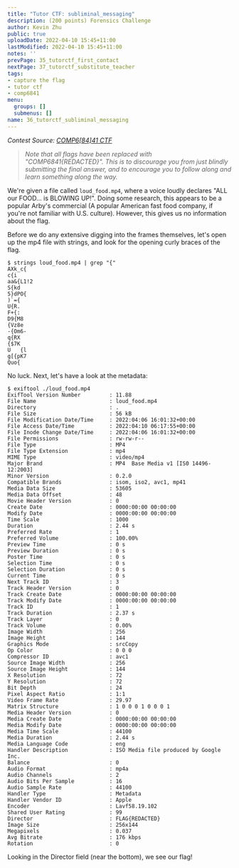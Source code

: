 ```yaml
---
title: "Tutor CTF: subliminal_messaging"
description: (200 points) Forensics Challenge
author: Kevin Zhu
public: true
uploadDate: 2022-04-10 15:45+11:00
lastModified: 2022-04-10 15:45+11:00
notes: ''
prevPage: 35_tutorctf_first_contact
nextPage: 37_tutorctf_substitute_teacher
tags:
- capture the flag
- tutor ctf
- comp6841
menu:
  groups: []
  submenus: []
name: 36_tutorctf_subliminal_messaging
---
```


_Contest Source: [COMP6[84]41 CTF](https://www.comp6841.com/challenges)_

> _Note that all flags have been replaced with "COMP6841{REDACTED}". This is to discourage you from just blindly submitting the final answer, and to encourage you to follow along and learn something along the way._

We're given a file called `loud_food.mp4`, where a voice loudly declares "ALL our FOOD... is BLOWING UP!". Doing some research, this appears to be a popular Arby's commercial (A popular American fast food company, if you're not familiar with U.S. culture). However, this gives us no information about the flag.

Before we do any extensive digging into the frames themselves, let's open up the mp4 file with strings, and look for the opening curly braces of the flag.

```term
$ strings loud_food.mp4 | grep "{"
AXk_c{
c{i
aa&{L1!2
S{kd
5}dPO{
)`={
U{R.
F+{:
D9{M8
{Vz8e
-{Om6-
q{RX
{$7K
U	{l
g[{pK7
Quo{
```

No luck. Next, let's have a look at the metadata:

```term
$ exiftool ./loud_food.mp4
ExifTool Version Number         : 11.88
File Name                       : loud_food.mp4
Directory                       : .
File Size                       : 56 kB
File Modification Date/Time     : 2022:04:06 16:01:32+00:00
File Access Date/Time           : 2022:04:10 06:17:55+00:00
File Inode Change Date/Time     : 2022:04:06 16:01:32+00:00
File Permissions                : rw-rw-r--
File Type                       : MP4
File Type Extension             : mp4
MIME Type                       : video/mp4
Major Brand                     : MP4  Base Media v1 [IS0 14496-12:2003]
Minor Version                   : 0.2.0
Compatible Brands               : isom, iso2, avc1, mp41
Media Data Size                 : 53605
Media Data Offset               : 48
Movie Header Version            : 0
Create Date                     : 0000:00:00 00:00:00
Modify Date                     : 0000:00:00 00:00:00
Time Scale                      : 1000
Duration                        : 2.44 s
Preferred Rate                  : 1
Preferred Volume                : 100.00%
Preview Time                    : 0 s
Preview Duration                : 0 s
Poster Time                     : 0 s
Selection Time                  : 0 s
Selection Duration              : 0 s
Current Time                    : 0 s
Next Track ID                   : 3
Track Header Version            : 0
Track Create Date               : 0000:00:00 00:00:00
Track Modify Date               : 0000:00:00 00:00:00
Track ID                        : 1
Track Duration                  : 2.37 s
Track Layer                     : 0
Track Volume                    : 0.00%
Image Width                     : 256
Image Height                    : 144
Graphics Mode                   : srcCopy
Op Color                        : 0 0 0
Compressor ID                   : avc1
Source Image Width              : 256
Source Image Height             : 144
X Resolution                    : 72
Y Resolution                    : 72
Bit Depth                       : 24
Pixel Aspect Ratio              : 1:1
Video Frame Rate                : 29.97
Matrix Structure                : 1 0 0 0 1 0 0 0 1
Media Header Version            : 0
Media Create Date               : 0000:00:00 00:00:00
Media Modify Date               : 0000:00:00 00:00:00
Media Time Scale                : 44100
Media Duration                  : 2.44 s
Media Language Code             : eng
Handler Description             : ISO Media file produced by Google Inc.
Balance                         : 0
Audio Format                    : mp4a
Audio Channels                  : 2
Audio Bits Per Sample           : 16
Audio Sample Rate               : 44100
Handler Type                    : Metadata
Handler Vendor ID               : Apple
Encoder                         : Lavf58.19.102
Shared User Rating              : 99
Director                        : FLAG{REDACTED}
Image Size                      : 256x144
Megapixels                      : 0.037
Avg Bitrate                     : 176 kbps
Rotation                        : 0
```

Looking in the Director field (near the bottom), we see our flag!